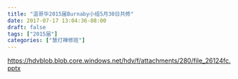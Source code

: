 ```yaml
---
title: "温哥华2015届Burnaby小组5月30日共修"
date: 2017-07-17 13:04:36-08:00
draft: false
tags: ["2015届"]
categories: ["慧灯禅修班"]
---
```

https://hdvblob.blob.core.windows.net/hdv/f/attachments/280/file_26124fc.pptx
